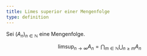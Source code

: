 ```yaml
---
title: Limes superior einer Mengenfolge
type: definition
---
```


Sei $(A_n)_{n \in \mathbb{N}}$ eine Mengenfolge.

$$
	\limsup_{n \to \infty} A_n = \bigcap_{m \in \mathbb{N}}\bigcup_{n \ge m} A_n
$$